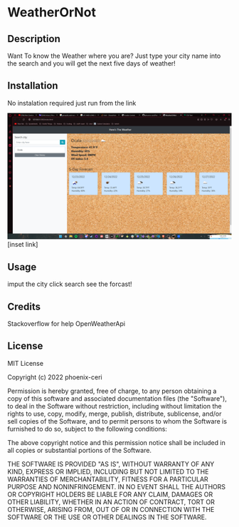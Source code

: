 # WeatherOrNot
## Description
Want To know the Weather where you are? Just type your city name into the search and you will get the next five days of weather!
## Installation
No instalation required just run from the link

![screenshot](./assetts/photo/screen.png)
[inset link]
## Usage
imput the city 
click search
see the forcast!
## Credits
Stackoverflow for help 
OpenWeatherApi
## License
MIT License

Copyright (c) 2022 phoenix-ceri

Permission is hereby granted, free of charge, to any person obtaining a copy
of this software and associated documentation files (the "Software"), to deal
in the Software without restriction, including without limitation the rights
to use, copy, modify, merge, publish, distribute, sublicense, and/or sell
copies of the Software, and to permit persons to whom the Software is
furnished to do so, subject to the following conditions:

The above copyright notice and this permission notice shall be included in all
copies or substantial portions of the Software.

THE SOFTWARE IS PROVIDED "AS IS", WITHOUT WARRANTY OF ANY KIND, EXPRESS OR
IMPLIED, INCLUDING BUT NOT LIMITED TO THE WARRANTIES OF MERCHANTABILITY,
FITNESS FOR A PARTICULAR PURPOSE AND NONINFRINGEMENT. IN NO EVENT SHALL THE
AUTHORS OR COPYRIGHT HOLDERS BE LIABLE FOR ANY CLAIM, DAMAGES OR OTHER
LIABILITY, WHETHER IN AN ACTION OF CONTRACT, TORT OR OTHERWISE, ARISING FROM,
OUT OF OR IN CONNECTION WITH THE SOFTWARE OR THE USE OR OTHER DEALINGS IN THE
SOFTWARE.